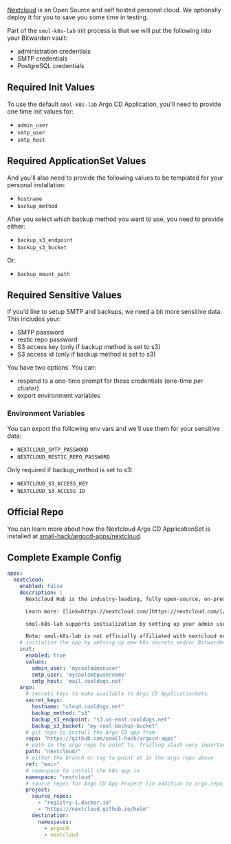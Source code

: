 [Nextcloud](https://nextcloud.com/) is an Open Source and self hosted personal cloud. We optionally deploy it for you to save you some time in testing.

Part of the `smol-k8s-lab` init process is that we will put the following into your Bitwarden vault:
- administration credentials
- SMTP credentials
- PostgreSQL credentials


## Required Init Values

To use the default `smol-k8s-lab` Argo CD Application, you'll need to provide one time init values for:

- `admin_user`
- `smtp_user`
- `smtp_host`

## Required ApplicationSet Values

And you'll also need to provide the following values to be templated for your personal installation:

- `hostname`
- `backup_method`

After you select which backup method you want to use, you need to provide either:

- `backup_s3_endpoint`
- `backup_s3_bucket`

Or:

- `backup_mount_path`

## Required Sensitive Values

If you'd like to setup SMTP and backups, we need a bit more sensitive data. This includes your:

- SMTP password
- restic repo password
- S3 access key (only if backup method is set to s3)
- S3 access id (only if backup method is set to s3)

You have two options. You can:

- respond to a one-time prompt for these credentials (one-time _per cluster_)
- export environment variables

### Environment Variables

You can export the following env vars and we'll use them for your sensitive data:

- `NEXTCLOUD_SMTP_PASSWORD`
- `NEXTCLOUD_RESTIC_REPO_PASSWORD`

Only required if backup_method is set to s3:
- `NEXTCLOUD_S3_ACCESS_KEY`
- `NEXTCLOUD_S3_ACCESS_ID`

## Official Repo

You can learn more about how the Nextcloud Argo CD ApplicationSet is installed at [small-hack/argocd-apps/nextcloud](https://github.com/small-hack/argocd-apps/tree/main/nextcloud).


## Complete Example Config

```yaml
apps:
  nextcloud:
    enabled: false
    description: |
      Nextcloud Hub is the industry-leading, fully open-source, on-premises content collaboration platform. Teams access, share and edit their documents, chat and participate in video calls and manage their mail and calendar and projects across mobile, desktop and web interfaces

      Learn more: [link=https://nextcloud.com/]https://nextcloud.com/[/link]

      smol-k8s-lab supports initialization by setting up your admin username, password, and SMTP username and password, as well as your redis and postgresql credentials

      Note: smol-k8s-lab is not officially affiliated with nextcloud or vis versa
    # initialize the app by setting up new k8s secrets and/or Bitwarden items
    init:
      enabled: true
      values:
        admin_user: 'mycooladminuser'
        smtp_user: 'mycoolsmtpusername'
        smtp_host: 'mail.cooldogs.net'
    argo:
      # secrets keys to make available to Argo CD ApplicationSets
      secret_keys:
        hostname: "cloud.cooldogs.net"
        backup_method: "s3"
        backup_s3_endpoint: "s3.us-east.cooldogs.net"
        backup_s3_bucket: "my-cool-backup-bucket"
      # git repo to install the Argo CD app from
      repo: "https://github.com/small-hack/argocd-apps"
      # path in the argo repo to point to. Trailing slash very important!
      path: "nextcloud/"
      # either the branch or tag to point at in the argo repo above
      ref: "main"
      # namespace to install the k8s app in
      namespace: "nextcloud"
      # source repos for Argo CD App Project (in addition to argo.repo)
      project:
        source_repos:
          - "registry-1.docker.io"
          - "https://nextcloud.github.io/helm"
        destination:
          namespaces:
            - argocd
            - nextcloud
```
